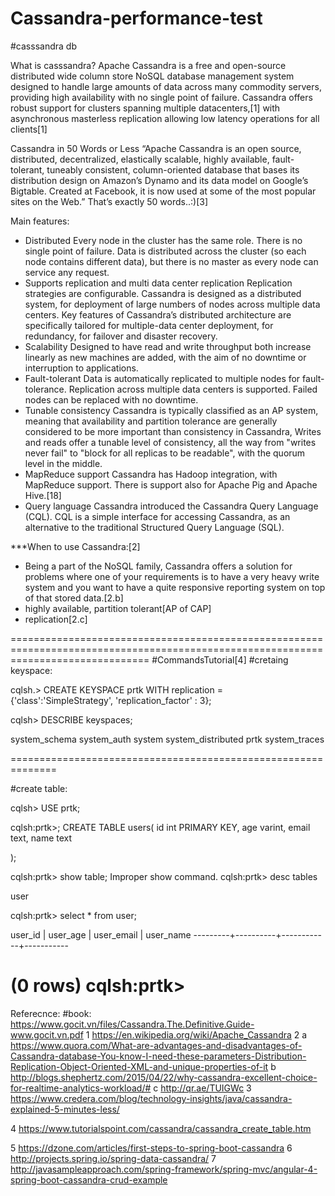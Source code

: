 # Cassandra-performance-test


#casssandra db

What is casssandra?
Apache Cassandra is a free and open-source distributed wide column store NoSQL database management system designed to handle large amounts of data across many commodity servers, providing high availability with no single point of failure. Cassandra offers robust support for clusters spanning multiple datacenters,[1] with asynchronous masterless replication allowing low latency operations for all clients[1]

Cassandra in 50 Words or Less
“Apache Cassandra is an open source, distributed, decentralized, elastically scalable, highly available, fault-tolerant, tuneably consistent, column-oriented database that bases its distribution design on Amazon’s Dynamo and its data model on Google’s Bigtable. Created at Facebook, it is now used at some of the most popular sites on the
 Web.” That’s exactly 50 words..:)[3]

Main features:
- Distributed
   Every node in the cluster has the same role. There is no single point of failure. Data is distributed across the cluster (so each node contains different data), but there is no master as every node can service any request.
- Supports replication and multi data center replication
   Replication strategies are configurable. Cassandra is designed as a distributed system, for deployment of large numbers of nodes across multiple data centers. Key features of Cassandra’s distributed architecture are specifically tailored for multiple-data center deployment, for redundancy, for failover and disaster recovery.
- Scalability
   Designed to have read and write throughput both increase linearly as new machines are added, with the aim of no downtime or interruption to applications.
- Fault-tolerant
   Data is automatically replicated to multiple nodes for fault-tolerance. Replication across multiple data centers is supported. Failed nodes can be replaced with no downtime.
- Tunable consistency
   Cassandra is typically classified as an AP system, meaning that availability and partition tolerance are generally considered to be more important than consistency in Cassandra, Writes and reads offer a tunable level of consistency, all the way from "writes never fail" to "block for all replicas to be readable", with the quorum level in the middle.
- MapReduce support
   Cassandra has Hadoop integration, with MapReduce support. There is support also for Apache Pig and Apache Hive.[18]
- Query language
   Cassandra introduced the Cassandra Query Language (CQL). CQL is a simple interface for accessing Cassandra, as an alternative to the traditional Structured Query Language (SQL).
   
   
 ***When to use Cassandra:[2]
+ Being a part of the NoSQL family, Cassandra offers a solution for problems where one of your requirements is to have a very heavy write system and you want to have a quite responsive reporting system on top of that stored data.[2.b] 
+ highly available, partition tolerant[AP of CAP]
+ replication[2.c]
   
====================================================================================================================================
#CommandsTutorial[4]
#cretaing keyspace:

cqlsh.> CREATE KEYSPACE prtk
WITH replication = {'class':'SimpleStrategy', 'replication_factor' : 3};

cqlsh> DESCRIBE keyspaces;

system_schema  system_auth  system  system_distributed  prtk  system_traces

==============================================================

#create table:

   cqlsh> USE prtk;
   
cqlsh:prtk>; CREATE TABLE users(
   id int PRIMARY KEY,
   age varint,
   email text,
   name text

   );
   

cqlsh:prtk> show table;
Improper show command.
cqlsh:prtk> desc tables

user

cqlsh:prtk> select * from user;

 user_id | user_age | user_email | user_name
---------+----------+------------+-----------

(0 rows)
cqlsh:prtk>
==========================================================================


Referecnce:
#book: https://www.gocit.vn/files/Cassandra.The.Definitive.Guide-www.gocit.vn.pdf
1 https://en.wikipedia.org/wiki/Apache_Cassandra
2 a https://www.quora.com/What-are-advantages-and-disadvantages-of-Cassandra-database-You-know-I-need-these-parameters-Distribution-Replication-Object-Oriented-XML-and-unique-properties-of-it
 b http://blogs.shephertz.com/2015/04/22/why-cassandra-excellent-choice-for-realtime-analytics-workload/#
 c http://qr.ae/TUIGWc
3 https://www.credera.com/blog/technology-insights/java/cassandra-explained-5-minutes-less/

4 https://www.tutorialspoint.com/cassandra/cassandra_create_table.htm

5 https://dzone.com/articles/first-steps-to-spring-boot-cassandra
6 http://projects.spring.io/spring-data-cassandra/
7 http://javasampleapproach.com/spring-framework/spring-mvc/angular-4-spring-boot-cassandra-crud-example
